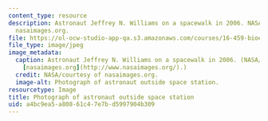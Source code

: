 ```yaml
---
content_type: resource
description: Astronaut Jeffrey N. Williams on a spacewalk in 2006. NASA/courtesy of
  nasaimages.org.
file: https://ol-ocw-studio-app-qa.s3.amazonaws.com/courses/16-459-bioengineering-journal-article-seminar-fall-2011/a4bc9ea5a80861c47e7bd5997904b309_16-459f11.jpg
file_type: image/jpeg
image_metadata:
  caption: Astronaut Jeffrey N. Williams on a spacewalk in 2006. (NASA/courtesy of
    [nasaimages.org](http://www.nasaimages.org/).)
  credit: NASA/courtesy of nasaimages.org.
  image-alt: Photograph of astronaut outside space station.
resourcetype: Image
title: Photograph of astronaut outside space station
uid: a4bc9ea5-a808-61c4-7e7b-d5997904b309
---
```

